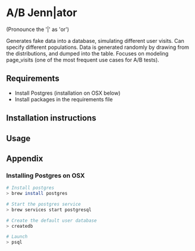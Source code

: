 # A/B Jenn|ator

(Pronounce the '|' as 'or')

Generates fake data into a database, simulating different user visits. Can specify different populations. Data is generated randomly by drawing from the distributions, and dumped into the table. Focuses on modeling page_visits (one of the most frequent use cases for A/B tests).

## Requirements

* Install Postgres (installation on OSX below)
* Install packages in the requirements file

## Installation instructions

## Usage

## Appendix

### Installing Postgres on OSX
```bash
# Install postgres
> brew install postgres

# Start the postgres service
> brew services start postgresql

# Create the default user database
> createdb

# Launch
> psql
```
